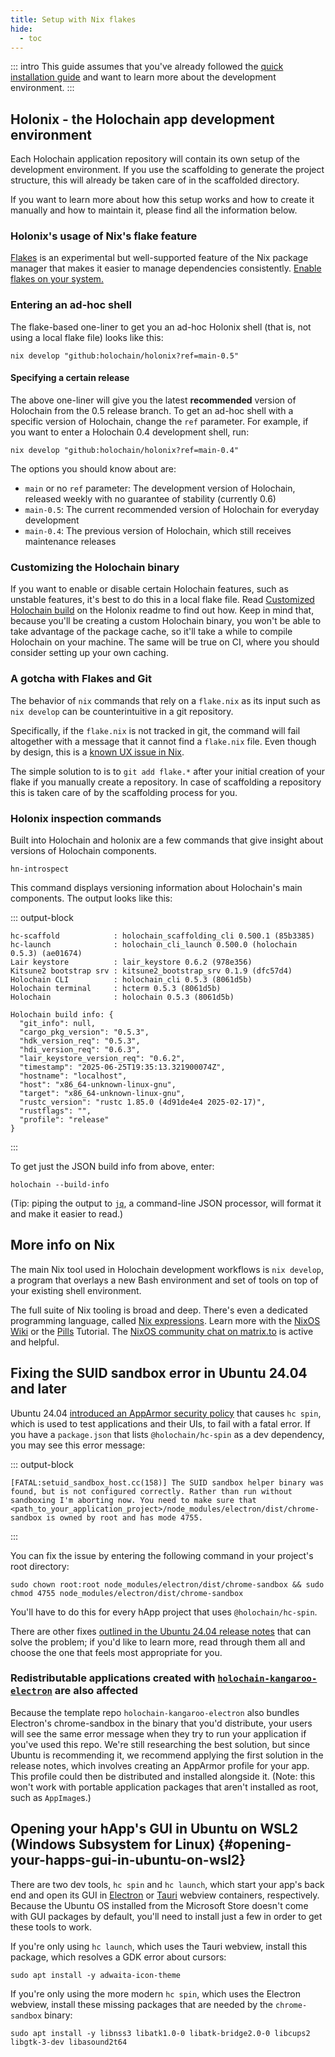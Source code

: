 ```yaml
---
title: Setup with Nix flakes
hide:
  - toc
---
```


::: intro
This guide assumes that you've already followed the [quick installation guide](/get-started/) and want to learn more about the development environment.
:::

## Holonix - the Holochain app development environment

Each Holochain application repository will contain its own setup of the development environment.
If you use the scaffolding to generate the project structure, this will already be taken care of in the scaffolded directory.

If you want to learn more about how this setup works and how to create it manually and how to maintain it, please find all the information below.

### Holonix's usage of Nix's flake feature

[Flakes](https://wiki.nixos.org/wiki/Flakes) is an experimental but well-supported feature of the Nix package manager that makes it easier to manage dependencies consistently. [Enable flakes on your system.](https://wiki.nixos.org/wiki/Flakes#Enable_flakes_temporarily)

### Entering an ad-hoc shell

The flake-based one-liner to get you an ad-hoc Holonix shell (that is, not using a local flake file) looks like this:

<!-- TODO(upgrade): change following version number -->

```shell
nix develop "github:holochain/holonix?ref=main-0.5"
```

#### Specifying a certain release

<!-- TODO(upgrade): change following version numbers -->

The above one-liner will give you the latest **recommended** version of Holochain from the 0.5 release branch. To get an ad-hoc shell with a specific version of Holochain, change the `ref` parameter. For example, if you want to enter a Holochain 0.4 development shell, run:

```shell
nix develop "github:holochain/holonix?ref=main-0.4"
```

The options you should know about are:

* `main` or no `ref` parameter: The development version of Holochain, released weekly with no guarantee of stability (currently 0.6)
* `main-0.5`: The current recommended version of Holochain for everyday development
* `main-0.4`: The previous version of Holochain, which still receives maintenance releases

### Customizing the Holochain binary

If you want to enable or disable certain Holochain features, such as unstable features, it's best to do this in a local flake file. Read [Customized Holochain build](https://github.com/holochain/holonix?tab=readme-ov-file#customized-holochain-build) on the Holonix readme to find out how. Keep in mind that, because you'll be creating a custom Holochain binary, you won't be able to take advantage of the package cache, so it'll take a while to compile Holochain on your machine. The same will be true on CI, where you should consider setting up your own caching.

### A gotcha with Flakes and Git

The behavior of `nix` commands that rely on a `flake.nix` as its input such as `nix develop` can be counterintuitive in a git repository.

Specifically, if the `flake.nix` is not tracked in git, the command will fail altogether with a message that it cannot find a `flake.nix` file. Even though by design, this is a [known UX issue in Nix](https://github.com/NixOS/nix/issues/6642).

The simple solution to is to `git add flake.*` after your initial creation of your flake if you manually create a repository. In case of scaffolding a repository this is taken care of by the scaffolding process for you.

### Holonix inspection commands

Built into Holochain and holonix are a few commands that give insight about versions of Holochain components.

```shell
hn-introspect
```

This command displays versioning information about Holochain's main components. The output looks like this:

<!-- TODO(upgrade): change following version numbers -->

::: output-block
```text
hc-scaffold            : holochain_scaffolding_cli 0.500.1 (85b3385)
hc-launch              : holochain_cli_launch 0.500.0 (holochain 0.5.3) (ae01674)
Lair keystore          : lair_keystore 0.6.2 (978e356)
Kitsune2 bootstrap srv : kitsune2_bootstrap_srv 0.1.9 (dfc57d4)
Holochain CLI          : holochain_cli 0.5.3 (8061d5b)
Holochain terminal     : hcterm 0.5.3 (8061d5b)
Holochain              : holochain 0.5.3 (8061d5b)

Holochain build info: {
  "git_info": null,
  "cargo_pkg_version": "0.5.3",
  "hdk_version_req": "0.5.3",
  "hdi_version_req": "0.6.3",
  "lair_keystore_version_req": "0.6.2",
  "timestamp": "2025-06-25T19:35:13.321900074Z",
  "hostname": "localhost",
  "host": "x86_64-unknown-linux-gnu",
  "target": "x86_64-unknown-linux-gnu",
  "rustc_version": "rustc 1.85.0 (4d91de4e4 2025-02-17)",
  "rustflags": "",
  "profile": "release"
}
```
:::

To get just the JSON build info from above, enter:

```shell
holochain --build-info
```

(Tip: piping the output to [`jq`](https://jqlang.org/), a command-line JSON processor, will format it and make it easier to read.)

## More info on Nix

The main Nix tool used in Holochain development workflows is `nix develop`, a program that overlays a new Bash environment and set of tools on top of your existing shell environment.

The full suite of Nix tooling is broad and deep. There's even a dedicated programming language, called [Nix expressions](https://nixos.org/manual/nix/stable/#functional-package-language). Learn more with the [NixOS Wiki](https://wiki.nixos.org) or the [Pills](https://nixos.org/nixos/nix-pills/) Tutorial. The [NixOS community chat on matrix.to](https://matrix.to/#/#community:nixos.org) is active and helpful.

## Fixing the SUID sandbox error in Ubuntu 24.04 and later

Ubuntu 24.04 [introduced an AppArmor security policy](https://discourse.ubuntu.com/t/ubuntu-24-04-lts-noble-numbat-release-notes/39890#unprivileged-user-namespace-restrictions-15) that causes `hc spin`, which is used to test applications and their UIs, to fail with a fatal error. If you have a `package.json` that lists `@holochain/hc-spin` as a dev dependency, you may see this error message:

::: output-block
```
[FATAL:setuid_sandbox_host.cc(158)] The SUID sandbox helper binary was found, but is not configured correctly. Rather than run without sandboxing I'm aborting now. You need to make sure that <path_to_your_application_project>/node_modules/electron/dist/chrome-sandbox is owned by root and has mode 4755.
```
:::

You can fix the issue by entering the following command in your project's root directory:

```shell
sudo chown root:root node_modules/electron/dist/chrome-sandbox && sudo chmod 4755 node_modules/electron/dist/chrome-sandbox
```

You'll have to do this for every hApp project that uses `@holochain/hc-spin`.

There are other fixes [outlined in the Ubuntu 24.04 release notes](https://discourse.ubuntu.com/t/ubuntu-24-04-lts-noble-numbat-release-notes/39890#unprivileged-user-namespace-restrictions-15) that can solve the problem; if you'd like to learn more, read through them all and choose the one that feels most appropriate for you.

### Redistributable applications created with [`holochain-kangaroo-electron`](https://github.com/holochain-apps/holochain-kangaroo-electron) are also affected

Because the template repo `holochain-kangaroo-electron` also bundles Electron's chrome-sandbox in the binary that you'd distribute, your users will see the same error message when they try to run your application if you've used this repo. We're still researching the best solution, but since Ubuntu is recommending it, we recommend applying the first solution in the release notes, which involves creating an AppArmor profile for your app. This profile could then be distributed and installed alongside it. (Note: this won't work with portable application packages that aren't installed as root, such as `AppImage`s.)

## Opening your hApp's GUI in Ubuntu on WSL2 (Windows Subsystem for Linux) {#opening-your-happs-gui-in-ubuntu-on-wsl2}

There are two dev tools, `hc spin` and `hc launch`, which start your app's back end and open its GUI in [Electron](https://www.electronjs.org/) or [Tauri](https://tauri.app/) webview containers, respectively. Because the Ubuntu OS installed from the Microsoft Store doesn't come with GUI packages by default, you'll need to install just a few in order to get these tools to work.

If you're only using `hc launch`, which uses the Tauri webview, install this package, which resolves a GDK error about cursors:

```shell
sudo apt install -y adwaita-icon-theme
```

If you're only using the more modern `hc spin`, which uses the Electron webview, install these missing packages that are needed by the `chrome-sandbox` binary:

```shell
sudo apt install -y libnss3 libatk1.0-0 libatk-bridge2.0-0 libcups2 libgtk-3-dev libasound2t64
```